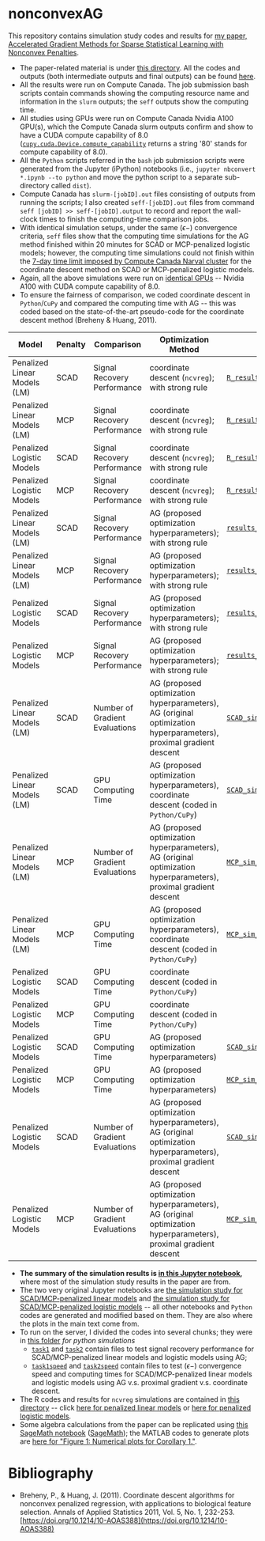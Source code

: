 # nonconvexAG

This repository contains simulation study codes and results for [my paper, Accelerated Gradient Methods for Sparse Statistical Learning with Nonconvex Penalties](https://arxiv.org/abs/2009.10629). 
- The paper-related material is under [this directory](https://github.com/Kaiyangshi-Ito/nonconvexAG/tree/main/paper). All the codes and outputs (both intermediate outputs and final outputs) can be found [here](https://github.com/Kaiyangshi-Ito/nonconvexAG/tree/main/paper/simulation_study). 
- All the results were run on Compute Canada. The job submission bash scripts contain commands showing the computing resource name and information in the `slurm` outputs; the `seff` outputs show the computing time. 
- All studies using GPUs were run on Compute Canada Nvidia A100 GPU(s), which the Compute Canada slurm outputs confirm and show to have a CUDA compute capability of 8.0 ([`cupy.cuda.Device.compute_capability`](https://docs.cupy.dev/en/stable/reference/generated/cupy.cuda.Device.html) returns a string '80' stands for compute capability of 8.0).
- All the `Python` scripts referred in the `bash` job submission scripts were generated from the Jupyter (iPython) notebooks (i.e., `jupyter nbconvert *.ipynb --to python` and move the python script to a separate sub-directory called `dist`).
-  Compute Canada has `slurm-[jobID].out` files consisting of outputs from running the scripts; I also created `seff-[jobID].out` files from command `seff [jobID] >> seff-[jobID].output` to record and report the wall-clock times to finish the computing-time comparison jobs.
-  With identical simulation setups, under the same $(\epsilon-)$ convergence criteria, `seff` files show that the computing time simulations for the AG method finished within $20$ minutes for SCAD or MCP-penalized logistic models; however, the computing time simulations could not finish within the [7-day time limit imposed by Compute Canada Narval cluster](https://docs.alliancecan.ca/wiki/Job_scheduling_policies#Time_limits) for the coordinate descent method on SCAD or MCP-penalized logistic models. 
-  Again, all the above simulations were run on [identical GPUs](https://docs.alliancecan.ca/wiki/Using_GPUs_with_Slurm/en#Available_hardware) -- Nvidia A100 with CUDA compute capability of 8.0. 
-  To ensure the fairness of comparison, we coded coordinate descent in `Python`/`CuPy` and compared the computing time with AG -- this was coded based on the state-of-the-art pseudo-code for the coordinate descent method (Breheny & Huang, 2011).


| Model 	| Penalty 	| Comparison 	| Optimization Method 	| Output Data 	| Jupyter Notebook/R code 	| Bash Script 	| slurm file 	| seff output 	|
|---	|---	|---	|---	|---	|---	|---	|---	|---	|
| Penalized Linear Models (LM) 	| SCAD 	| Signal Recovery Performance 	| coordinate descent (`ncvreg`); with strong rule 	| [`R_results_SCAD_signal_recovery.npy`](https://github.com/Kaiyangshi-Ito/nonconvexAG/tree/main/paper/simulation_study/SCAD_MCP/LM/R_results_SCAD_signal_recovery.npy) 	| [`ncvreg_LM_sim.R`](https://github.com/Kaiyangshi-Ito/nonconvexAG/tree/main/paper/simulation_study/SCAD_MCP/LM/ncvreg_LM_sim.R) 	| [`LM.sh`](https://github.com/Kaiyangshi-Ito/nonconvexAG/tree/main/paper/simulation_study/SCAD_MCP/LM/LM.sh) 	| [`slurm-10933899.out`](https://github.com/Kaiyangshi-Ito/nonconvexAG/tree/main/paper/simulation_study/SCAD_MCP/LM/slurm-10933899.out) 	|  	|
| Penalized Linear Models (LM) 	| MCP 	| Signal Recovery Performance 	| coordinate descent (`ncvreg`); with strong rule 	| [`R_results_MCP_signal_recovery.npy`](https://github.com/Kaiyangshi-Ito/nonconvexAG/tree/main/paper/simulation_study/SCAD_MCP/LM/R_results_MCP_signal_recovery.npy) 	| [`ncvreg_LM_sim.R`](https://github.com/Kaiyangshi-Ito/nonconvexAG/tree/main/paper/simulation_study/SCAD_MCP/LM/ncvreg_LM_sim.R) 	| [`LM.sh`](https://github.com/Kaiyangshi-Ito/nonconvexAG/tree/main/paper/simulation_study/SCAD_MCP/LM/LM.sh) 	| [`slurm-10933899.out`](https://github.com/Kaiyangshi-Ito/nonconvexAG/tree/main/paper/simulation_study/SCAD_MCP/LM/slurm-10933899.out) 	|  	|
| Penalized Logistic Models 	| SCAD 	| Signal Recovery Performance 	| coordinate descent (`ncvreg`); with strong rule 	| [`R_results_SCAD_signal_recovery.npy`](https://github.com/Kaiyangshi-Ito/nonconvexAG/tree/main/paper/simulation_study/SCAD_MCP/logistic/R_results_SCAD_signal_recovery.npy) 	| [`ncvreg_logistic_sim.R`](https://github.com/Kaiyangshi-Ito/nonconvexAG/tree/main/paper/simulation_study/SCAD_MCP/logistic/ncvreg_logistic_sim.R) 	| [`logistic.sh`](https://github.com/Kaiyangshi-Ito/nonconvexAG/tree/main/paper/simulation_study/SCAD_MCP/logistic/logistic.sh) 	| [`slurm-10933900.out`](https://github.com/Kaiyangshi-Ito/nonconvexAG/tree/main/paper/simulation_study/SCAD_MCP/logistic/slurm-10933900.out) 	|  	|
| Penalized Logistic Models 	| MCP 	| Signal Recovery Performance 	| coordinate descent (`ncvreg`); with strong rule 	| [`R_results_MCP_signal_recovery.npy`](https://github.com/Kaiyangshi-Ito/nonconvexAG/tree/main/paper/simulation_study/SCAD_MCP/logistic/R_results_MCP_signal_recovery.npy) 	| [`ncvreg_logistic_sim.R`](https://github.com/Kaiyangshi-Ito/nonconvexAG/tree/main/paper/simulation_study/SCAD_MCP/logistic/ncvreg_logistic_sim.R) 	| [`logistic.sh`](https://github.com/Kaiyangshi-Ito/nonconvexAG/tree/main/paper/simulation_study/SCAD_MCP/logistic/logistic.sh) 	| [`slurm-10933900.out`](https://github.com/Kaiyangshi-Ito/nonconvexAG/tree/main/paper/simulation_study/SCAD_MCP/logistic/slurm-10933900.out) 	|  	|
| Penalized Linear Models (LM) 	| SCAD 	| Signal Recovery Performance 	| AG (proposed optimization hyperparameters); with strong rule 	| [`results_SCAD_signal_recovery.npy`](https://github.com/Kaiyangshi-Ito/nonconvexAG/tree/main/paper/simulation_study/tasks/task1/results_SCAD_signal_recovery.npy) 	| [`task1.ipynb`](https://github.com/Kaiyangshi-Ito/nonconvexAG/tree/main/paper/simulation_study/tasks/task1/task1.ipynb) 	| [`task1.sh`](https://github.com/Kaiyangshi-Ito/nonconvexAG/tree/main/paper/simulation_study/tasks/task1/task1.sh) 	| [`slurm-10933901.out`](https://github.com/Kaiyangshi-Ito/nonconvexAG/tree/main/paper/simulation_study/tasks/task1/slurm-10933901.out) 	|  	|
| Penalized Linear Models (LM) 	| MCP 	| Signal Recovery Performance 	| AG (proposed optimization hyperparameters); with strong rule 	| [`results_MCP_signal_recovery.npy`](https://github.com/Kaiyangshi-Ito/nonconvexAG/tree/main/paper/simulation_study/tasks/task1/results_MCP_signal_recovery.npy) 	| [`task1.ipynb`](https://github.com/Kaiyangshi-Ito/nonconvexAG/tree/main/paper/simulation_study/tasks/task1/task1.ipynb) 	| [`task1.sh`](https://github.com/Kaiyangshi-Ito/nonconvexAG/tree/main/paper/simulation_study/tasks/task1/task1.sh) 	| [`slurm-10933901.out`](https://github.com/Kaiyangshi-Ito/nonconvexAG/tree/main/paper/simulation_study/tasks/task1/slurm-10933901.out) 	|  	|
| Penalized Logistic Models 	| SCAD 	| Signal Recovery Performance 	| AG (proposed optimization hyperparameters); with strong rule 	| [`results_SCAD_signal_recovery.npy`](https://github.com/Kaiyangshi-Ito/nonconvexAG/tree/main/paper/simulation_study/tasks/task2/results_SCAD_signal_recovery.npy) 	| [`task2.ipynb`](https://github.com/Kaiyangshi-Ito/nonconvexAG/tree/main/paper/simulation_study/tasks/task2/task2.ipynb) 	| [`task2.sh`](https://github.com/Kaiyangshi-Ito/nonconvexAG/tree/main/paper/simulation_study/tasks/task2/task2.sh) 	| [`slurm-10933902.out`](https://github.com/Kaiyangshi-Ito/nonconvexAG/tree/main/paper/simulation_study/tasks/task2/slurm-10933902.out) 	|  	|
| Penalized Logistic Models 	| MCP 	| Signal Recovery Performance 	| AG (proposed optimization hyperparameters); with strong rule 	| [`results_MCP_signal_recovery.npy`](https://github.com/Kaiyangshi-Ito/nonconvexAG/tree/main/paper/simulation_study/tasks/task2/results_MCP_signal_recovery.npy) 	| [`task2.ipynb`](https://github.com/Kaiyangshi-Ito/nonconvexAG/tree/main/paper/simulation_study/tasks/task2/task2.ipynb) 	| [`task2.sh`](https://github.com/Kaiyangshi-Ito/nonconvexAG/tree/main/paper/simulation_study/tasks/task2/task2.sh) 	| [`slurm-10933902.out`](https://github.com/Kaiyangshi-Ito/nonconvexAG/tree/main/paper/simulation_study/tasks/task2/slurm-10933902.out) 	|  	|
| Penalized Linear Models (LM) 	| SCAD 	| Number of Gradient Evaluations 	| AG (proposed optimization hyperparameters), AG (original optimization hyperparameters), proximal gradient descent 	| [`SCAD_sim_results.npy`](https://github.com/Kaiyangshi-Ito/nonconvexAG/tree/main/paper/simulation_study/tasks/task1speed/SCAD_sim_results.npy) 	| [`task1speed.ipynb`](https://github.com/Kaiyangshi-Ito/nonconvexAG/tree/main/paper/simulation_study/tasks/task1speed/task1speed.ipynb) 	| [`task1speed.sh`](https://github.com/Kaiyangshi-Ito/nonconvexAG/tree/main/paper/simulation_study/tasks/task1speed/task1speed.sh) 	| [`slurm-10933903.out`](https://github.com/Kaiyangshi-Ito/nonconvexAG/tree/main/paper/simulation_study/tasks/task1speed/slurm-10933903.out) 	| [`seff-10933903.out`](https://github.com/Kaiyangshi-Ito/nonconvexAG/tree/main/paper/simulation_study/tasks/task1speed/seff-10933903.out) 	|
| Penalized Linear Models (LM) 	| SCAD 	| GPU Computing Time 	| AG (proposed optimization hyperparameters), coordinate descent (coded in `Python/CuPy`) 	| [`SCAD_sim_results.npy`](https://github.com/Kaiyangshi-Ito/nonconvexAG/tree/main/paper/simulation_study/tasks/task1speed/SCAD_sim_results.npy) 	| [`task1speed.ipynb`](https://github.com/Kaiyangshi-Ito/nonconvexAG/tree/main/paper/simulation_study/tasks/task1speed/task1speed.ipynb) 	| [`task1speed.sh`](https://github.com/Kaiyangshi-Ito/nonconvexAG/tree/main/paper/simulation_study/tasks/task1speed/task1speed.sh) 	| [`slurm-10933903.out`](https://github.com/Kaiyangshi-Ito/nonconvexAG/tree/main/paper/simulation_study/tasks/task1speed/slurm-10933903.out) 	| [`seff-10933903.out`](https://github.com/Kaiyangshi-Ito/nonconvexAG/tree/main/paper/simulation_study/tasks/task1speed/seff-10933903.out) 	|
| Penalized Linear Models (LM) 	| MCP 	| Number of Gradient Evaluations 	| AG (proposed optimization hyperparameters), AG (original optimization hyperparameters), proximal gradient descent 	| [`MCP_sim_results.npy`](https://github.com/Kaiyangshi-Ito/nonconvexAG/tree/main/paper/simulation_study/tasks/task1speed/MCP_sim_results.npy) 	| [`task1speed.ipynb`](https://github.com/Kaiyangshi-Ito/nonconvexAG/tree/main/paper/simulation_study/tasks/task1speed/task1speed.ipynb) 	| [`task1speed.sh`](https://github.com/Kaiyangshi-Ito/nonconvexAG/tree/main/paper/simulation_study/tasks/task1speed/task1speed.sh) 	| [`slurm-10933903.out`](https://github.com/Kaiyangshi-Ito/nonconvexAG/tree/main/paper/simulation_study/tasks/task1speed/slurm-10933903.out) 	| [`seff-10933903.out`](https://github.com/Kaiyangshi-Ito/nonconvexAG/tree/main/paper/simulation_study/tasks/task1speed/seff-10933903.out) 	|
| Penalized Linear Models (LM) 	| MCP 	| GPU Computing Time 	| AG (proposed optimization hyperparameters), coordinate descent (coded in `Python/CuPy`) 	| [`MCP_sim_results.npy`](https://github.com/Kaiyangshi-Ito/nonconvexAG/tree/main/paper/simulation_study/tasks/task1speed/MCP_sim_results.npy) 	| [`task1speed.ipynb`](https://github.com/Kaiyangshi-Ito/nonconvexAG/tree/main/paper/simulation_study/tasks/task1speed/task1speed.ipynb) 	| [`task1speed.sh`](https://github.com/Kaiyangshi-Ito/nonconvexAG/tree/main/paper/simulation_study/tasks/task1speed/task1speed.sh) 	| [`slurm-10933903.out`](https://github.com/Kaiyangshi-Ito/nonconvexAG/tree/main/paper/simulation_study/tasks/task1speed/slurm-10933903.out) 	| [`seff-10933903.out`](https://github.com/Kaiyangshi-Ito/nonconvexAG/tree/main/paper/simulation_study/tasks/task1speed/seff-10933903.out) 	|
| Penalized Logistic Models 	| SCAD 	| GPU Computing Time 	| coordinate descent (coded in `Python/CuPy`) 	|  	| [`task2speed_SCAD_coord_time.ipynb`](https://github.com/Kaiyangshi-Ito/nonconvexAG/tree/main/paper/simulation_study/tasks/task2speed/sub_tasks/task2speed_SCAD_coord_time/task2speed_SCAD_coord_time.ipynb) 	| [`task2speed_SCAD_coord_time.sh`](https://github.com/Kaiyangshi-Ito/nonconvexAG/tree/main/paper/simulation_study/tasks/task2speed/sub_tasks/task2speed_SCAD_coord_time/task2speed_SCAD_coord_time.sh) 	| [`slurm-10933904.out`](https://github.com/Kaiyangshi-Ito/nonconvexAG/tree/main/paper/simulation_study/tasks/task2speed/sub_tasks/task2speed_SCAD_coord_time/slurm-10933904.out) 	| [`seff-10933904.out`](https://github.com/Kaiyangshi-Ito/nonconvexAG/tree/main/paper/simulation_study/tasks/task2speed/sub_tasks/task2speed_SCAD_coord_time/seff-10933904.out) 	|
| Penalized Logistic Models 	| MCP 	| GPU Computing Time 	| coordinate descent (coded in `Python/CuPy`) 	|  	| [`task2speed_MCP_coord_time.ipynb`](https://github.com/Kaiyangshi-Ito/nonconvexAG/tree/main/paper/simulation_study/tasks/task2speed/sub_tasks/task2speed_MCP_coord_time/task2speed_MCP_coord_time.ipynb) 	| [`task2speed_MCP_coord_time.sh`](https://github.com/Kaiyangshi-Ito/nonconvexAG/tree/main/paper/simulation_study/tasks/task2speed/sub_tasks/task2speed_MCP_coord_time/task2speed_MCP_coord_time.sh) 	| [`slurm-10933905.out`](https://github.com/Kaiyangshi-Ito/nonconvexAG/tree/main/paper/simulation_study/tasks/task2speed/sub_tasks/task2speed_MCP_coord_time/slurm-10933905.out) 	| [`seff-10933905.out`](https://github.com/Kaiyangshi-Ito/nonconvexAG/tree/main/paper/simulation_study/tasks/task2speed/sub_tasks/task2speed_MCP_coord_time/seff-10933905.out) 	|
| Penalized Logistic Models 	| SCAD 	| GPU Computing Time 	| AG (proposed optimization hyperparameters) 	| [`SCAD_sim_results_AG_time.npy`](https://github.com/Kaiyangshi-Ito/nonconvexAG/tree/main/paper/simulation_study/tasks/task2speed/sub_tasks/task2speed_SCAD_AG_time/SCAD_sim_results_AG_time.npy) 	| [`task2speed_SCAD_AG_time.ipynb`](https://github.com/Kaiyangshi-Ito/nonconvexAG/tree/main/paper/simulation_study/tasks/task2speed/sub_tasks/task2speed_SCAD_AG_time/task2speed_SCAD_AG_time.ipynb) 	| [`task2speed_SCAD_AG_time.sh`](https://github.com/Kaiyangshi-Ito/nonconvexAG/tree/main/paper/simulation_study/tasks/task2speed/sub_tasks/task2speed_SCAD_AG_time/task2speed_SCAD_AG_time.sh) 	| [`slurm-10933906.out`](https://github.com/Kaiyangshi-Ito/nonconvexAG/tree/main/paper/simulation_study/tasks/task2speed/sub_tasks/task2speed_SCAD_AG_time/slurm-10933906.out) 	| [`seff-10933906.out`](https://github.com/Kaiyangshi-Ito/nonconvexAG/tree/main/paper/simulation_study/tasks/task2speed/sub_tasks/task2speed_SCAD_AG_time/seff-10933906.out) 	|
| Penalized Logistic Models 	| MCP 	| GPU Computing Time 	| AG (proposed optimization hyperparameters) 	| [`MCP_sim_results_AG_time.npy`](https://github.com/Kaiyangshi-Ito/nonconvexAG/tree/main/paper/simulation_study/tasks/task2speed/sub_tasks/task2speed_MCP_AG_time/MCP_sim_results_AG_time.npy) 	| [`task2speed_MCP_AG_time.ipynb`](https://github.com/Kaiyangshi-Ito/nonconvexAG/tree/main/paper/simulation_study/tasks/task2speed/sub_tasks/task2speed_MCP_AG_time/task2speed_MCP_AG_time.ipynb) 	| [`task2speed_MCP_AG_time.sh`](https://github.com/Kaiyangshi-Ito/nonconvexAG/tree/main/paper/simulation_study/tasks/task2speed/sub_tasks/task2speed_MCP_AG_time/task2speed_MCP_AG_time.sh) 	| [`slurm-10933907.out`](https://github.com/Kaiyangshi-Ito/nonconvexAG/tree/main/paper/simulation_study/tasks/task2speed/sub_tasks/task2speed_MCP_AG_time/slurm-10933907.out) 	| [`seff-10933907.out`](https://github.com/Kaiyangshi-Ito/nonconvexAG/tree/main/paper/simulation_study/tasks/task2speed/sub_tasks/task2speed_MCP_AG_time/seff-10933907.out) 	|
| Penalized Logistic Models 	| SCAD 	| Number of Gradient Evaluations 	| AG (proposed optimization hyperparameters), AG (original optimization hyperparameters), proximal gradient descent 	| [`SCAD_sim_results.npy`](https://github.com/Kaiyangshi-Ito/nonconvexAG/tree/main/paper/simulation_study/tasks/task2speed/sub_tasks/task2speed_SCAD/SCAD_sim_results.npy) 	| [`task2speed_SCAD.ipynb`](https://github.com/Kaiyangshi-Ito/nonconvexAG/tree/main/paper/simulation_study/tasks/task2speed/sub_tasks/task2speed_SCAD/task2speed_SCAD.ipynb) 	| [`task2speed_SCAD.sh`](https://github.com/Kaiyangshi-Ito/nonconvexAG/tree/main/paper/simulation_study/tasks/task2speed/sub_tasks/task2speed_SCAD/task2speed_SCAD.sh) 	| [`slurm-10933908.out`](https://github.com/Kaiyangshi-Ito/nonconvexAG/tree/main/paper/simulation_study/tasks/task2speed/sub_tasks/task2speed_SCAD/slurm-10933908.out) 	| [`seff-10933908.out`](https://github.com/Kaiyangshi-Ito/nonconvexAG/tree/main/paper/simulation_study/tasks/task2speed/sub_tasks/task2speed_SCAD/seff-10933908.out) 	|
| Penalized Logistic Models 	| MCP 	| Number of Gradient Evaluations 	| AG (proposed optimization hyperparameters), AG (original optimization hyperparameters), proximal gradient descent 	| [`MCP_sim_results.npy`](https://github.com/Kaiyangshi-Ito/nonconvexAG/tree/main/paper/simulation_study/tasks/task2speed/sub_tasks/task2speed_MCP/MCP_sim_results.npy) 	| [`task2speed_MCP.ipynb`](https://github.com/Kaiyangshi-Ito/nonconvexAG/tree/main/paper/simulation_study/tasks/task2speed/sub_tasks/task2speed_MCP/task2speed_MCP.ipynb) 	| [`task2speed_MCP.sh`](https://github.com/Kaiyangshi-Ito/nonconvexAG/tree/main/paper/simulation_study/tasks/task2speed/sub_tasks/task2speed_MCP/task2speed_MCP.sh) 	| [`slurm-10933909.out`](https://github.com/Kaiyangshi-Ito/nonconvexAG/tree/main/paper/simulation_study/tasks/task2speed/sub_tasks/task2speed_MCP/slurm-10933909.out) 	| [`seff-10933909.out`](https://github.com/Kaiyangshi-Ito/nonconvexAG/tree/main/paper/simulation_study/tasks/task2speed/sub_tasks/task2speed_MCP/seff-10933909.out) 	|


- **The summary of the simulation results is [in this Jupyter notebook](https://github.com/Kaiyangshi-Ito/nonconvexAG/tree/main/paper/simulation_study/summary.ipynb),** where most of the simulation study results in the paper are from. 
- The two very original Jupyter notebooks are [the simulation study for SCAD/MCP-penalized linear models](https://github.com/Kaiyangshi-Ito/nonconvexAG/tree/main/paper/simulation_study/LM_SCAD_MCP_cp_(cupy).ipynb) and [the simulation study for SCAD/MCP-penalized logistic models](https://github.com/Kaiyangshi-Ito/nonconvexAG/tree/main/paper/simulation_study/logistic_SCAD_MCP_cp_(cupy).ipynb) -- all other notebooks and `Python` codes are generated and modified based on them. They are also where the plots in the main text come from.
- To run on the server, I divided the codes into several chunks; they were in [this folder](https://github.com/Kaiyangshi-Ito/nonconvexAG/tree/main/paper/simulation_study/tasks) *for python simulations*
  *  [`task1`](https://github.com/Kaiyangshi-Ito/nonconvexAG/tree/main/paper/simulation_study/tasks/task1) and [`task2`](https://github.com/Kaiyangshi-Ito/nonconvexAG/tree/main/paper/simulation_study/tasks/task2) contain files to test signal recovery performance for SCAD/MCP-penalized linear models and logistic models using AG; 
  *  [`task1speed`](https://github.com/Kaiyangshi-Ito/nonconvexAG/tree/main/paper/simulation_study/tasks/task1speed) and [`task2speed`](https://github.com/Kaiyangshi-Ito/nonconvexAG/tree/main/paper/simulation_study/tasks/task2speed) contain files to test $(\epsilon-)$ convergence speed and computing times for SCAD/MCP-penalized linear models and logistic models using AG v.s. proximal gradient v.s. coordinate descent. 
-  The R codes and results for `ncvreg` simulations are contained in [this directory](https://github.com/Kaiyangshi-Ito/nonconvexAG/tree/main/paper/simulation_study/SCAD_MCP) -- click [here for penalized linear models](https://github.com/Kaiyangshi-Ito/nonconvexAG/tree/main/paper/simulation_study/SCAD_MCP/LM) or [here for penalized logistic models](https://github.com/Kaiyangshi-Ito/nonconvexAG/tree/main/paper/simulation_study/SCAD_MCP/logistic).
- Some algebra calculations from the paper can be replicated using [this SageMath notebook](https://github.com/Kaiyangshi-Ito/nonconvexAG/tree/main/paper/SageMath_algebra.ipynb) ([SageMath](https://www.sagemath.org/)); the MATLAB codes to generate plots are [here for "Figure 1: Numerical plots for Corollary 1."](https://github.com/Kaiyangshi-Ito/nonconvexAG/tree/main/paper/optimize_b_k.m).


<!-- The manual for the PyPI package [`nonconvexAG`](https://pypi.org/project/nonconvexAG/) can be found [here](https://github.com/Kaiyangshi-Ito/nonconvexAG/tree/main/nonconvexAG/README.md). -->

# Bibliography

- Breheny, P., & Huang, J. (2011). Coordinate descent algorithms for nonconvex penalized regression, with applications to biological feature selection. Annals of Applied Statistics 2011, Vol. 5, No. 1, 232-253. [https://doi.org/10.1214/10-AOAS388](https://doi.org/10.1214/10-AOAS388)
